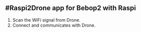 #Raspi2Drone app for Bebop2 with Raspi
-
1. Scan the WiFi signal from Drone.
2. Connect and communicates with Drone.
